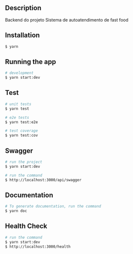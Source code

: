 ## Description

Backend do projeto Sistema de autoatendimento de fast food

## Installation

```bash
$ yarn
```

## Running the app

```bash
# development
$ yarn start:dev
```

## Test

```bash
# unit tests
$ yarn test

# e2e tests
$ yarn test:e2e

# test coverage
$ yarn test:cov
```

## Swagger

```bash
# run the project
$ yarn start:dev

# run the command
$ http://localhost:3000/api/swagger
```

## Documentation

```bash
# To generate documentation, run the command
$ yarn doc
```

## Health Check

```bash
# run the command
$ yarn start:dev
$ http://localhost:3000/health
```
